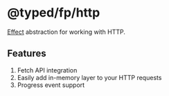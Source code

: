 # @typed/fp/http

[Effect](../Effect/readme.md) abstraction for working with HTTP. 

## Features

1. Fetch API integration
1. Easily add in-memory layer to your HTTP requests
1. Progress event support
